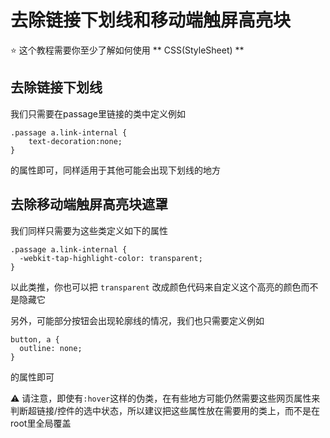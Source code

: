 # 去除链接下划线和移动端触屏高亮块

⭐  这个教程需要你至少了解如何使用 ** CSS(StyleSheet) **

## 去除链接下划线
我们只需要在passage里链接的类中定义例如
```
.passage a.link-internal { 
	text-decoration:none;
}
```
的属性即可，同样适用于其他可能会出现下划线的地方

## 去除移动端触屏高亮块遮罩
我们同样只需要为这些类定义如下的属性
```
.passage a.link-internal {
  -webkit-tap-highlight-color: transparent;
}
```
以此类推，你也可以把 ` transparent ` 改成颜色代码来自定义这个高亮的颜色而不是隐藏它

另外，可能部分按钮会出现轮廓线的情况，我们也只需要定义例如
```
button, a {
  outline: none;
}
```
的属性即可


⚠️  请注意，即使有` :hover `这样的伪类，在有些地方可能仍然需要这些网页属性来判断超链接/控件的选中状态，所以建议把这些属性放在需要用的类上，而不是在root里全局覆盖